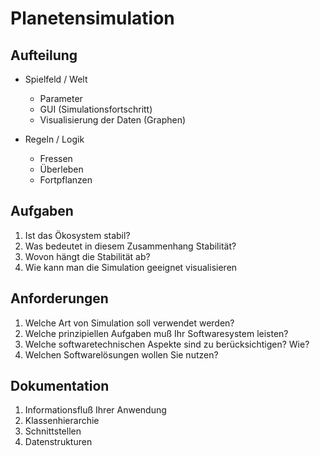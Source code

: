 # Planetensimulation

## Aufteilung

* Spielfeld / Welt
  * Parameter
  * GUI (Simulationsfortschritt)
  * Visualisierung der Daten (Graphen)

* Regeln / Logik
  * Fressen
  * Überleben
  * Fortpflanzen

## Aufgaben

1. Ist das Ökosystem stabil?
2. Was bedeutet in diesem Zusammenhang Stabilität? 
3. Wovon hängt die Stabilität ab?
4. Wie kann man die Simulation geeignet visualisieren

## Anforderungen

1. Welche Art von Simulation soll verwendet werden?
2. Welche prinzipiellen Aufgaben muß Ihr Softwaresystem leisten?
3. Welche softwaretechnischen Aspekte sind zu berücksichtigen? Wie? 
4. Welchen Softwarelösungen wollen Sie nutzen?

## Dokumentation

1. Informationsfluß Ihrer Anwendung
2. Klassenhierarchie
3. Schnittstellen
4. Datenstrukturen